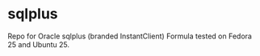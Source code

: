 # sqlplus
Repo for Oracle sqlplus (branded InstantClient)
Formula tested on Fedora 25 and Ubuntu 25.

